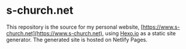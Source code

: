 # s-church.net #

This repository is the source for my personal website, [https://www.s-church.net](https://www.s-church.net), using [Hexo.io](https://hexo.io/) as a static site generator. The generated site is hosted on Netlify Pages.